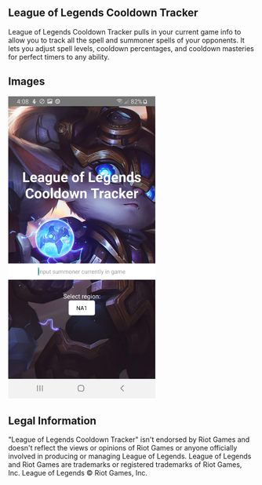 ## League of Legends Cooldown Tracker

League of Legends Cooldown Tracker pulls in your current game info to allow you to track all the spell and summoner spells of your opponents. It lets you adjust spell levels, cooldown percentages, and cooldown masteries for perfect timers to any ability.

## Images

<img src="lolcooldown1.jpg" width="300">

<div height="30></div>
             
<img src="lolcooldown2.jpg" width="300">

<div height="30></div>
             
<img src="lolcooldown3.jpg" width="300">

<div height="30></div>
             
<img src="lolcooldown4.jpg" width="300">

<div height="30></div>
             
<img src="lolcooldown5.jpg" width="300">


## Legal Information

"League of Legends Cooldown Tracker" isn't endorsed by Riot Games and doesn't reflect the views or opinions of Riot Games or anyone officially involved in producing or managing League of Legends. League of Legends and Riot Games are trademarks or registered trademarks of Riot Games, Inc. League of Legends © Riot Games, Inc.


